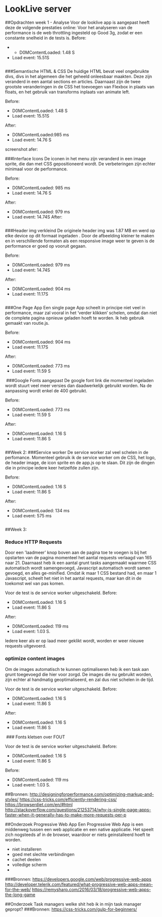 # LookLive server

##Opdrachten week 1 - Analyse
Voor de looklive app is aangepast heeft deze de volgende prestaties online:
Voor het analyseren van de performance is de web throttling ingesteld op Good 3g, zodat er een constante snelheid in de tests is. 
Before: 
* * D0MContentLoaded: 1.48 S
* Load event: 15.51S
<img src="/public/screenshots/before_ev.png" alt="">

###Semantische HTML & CSS
De huidige HTML bevat veel ongebruikte divs, divs in het algemeen die het geheeld onleesbaar maakten. Deze zijn veranderd in een aantal sections en articles. Daarnaast zijn de twee grootste veranderingen in de CSS het toevoegen van Flexbox in plaats van floats, en het gebruik van transforms inplaats van animate left. 

Before: 
* D0MContentLoaded: 1.48 S
* Load event: 15.51S

After: 
* D0MContentLoaded:985 ms
* Load event:  14.76 S

screenshot afer:
<img src="/public/screenshots/after_html.png" alt="">

###Interface Icons
De iconen in het menu zijn veranderd in een image sprite, die dan met CSS gepositioneerd wordt. 
De verbeteringen zijn echter minimaal voor de performance. 

Before:
* D0MContentLoaded: 985 ms
* Load event:  14.76 S

After: 
* D0MContentLoaded: 979 ms
* Load event: 14.74S
After:
<img src="/public/screenshots/icon_after.png" alt="">


###Header img verkleind
De originele header img was 1.87 MB en werd op elke device op dit formaat ingeladen . Door de afbeelding kleiner te maken en in verschillende formaten als een responsive image weer te geven is de performance er goed op vooruit gegaan.

Before: 
* D0MContentLoaded: 979 ms
* Load event: 14.74S


After: 
* D0MContentLoaded: 904 ms
* Load event: 11.17S
<img src="/public/screenshots/after_header.png" alt="">

###One Page App
Een single page App scheelt in principe niet veel in performance, maar zal vooral in het ‘verder klikken’ schelen, omdat dan niet de complete pagina opnieuw geladen hoeft te worden. 
Ik heb gebruik gemaakt van routie.js.

Before: 
* D0MContentLoaded: 904 ms
* Load event: 11.17S

After: 
* D0MContentLoaded: 773 ms
* Load event: 11.59 S
<img src="/public/screenshots/after_spa.png" alt="">
###Google Fonts aangepast
De google font link die momenteel ingeladen wordt stuurt veel meer versies dan daadwerkelijk gebruikt worden. Na de aanpassing wordt enkel de 400 gebruikt. 

Before: 
* D0MContentLoaded: 773 ms
* Load event: 11.59 S

After: 
* D0MContentLoaded: 1.16 S
* Load event: 11.86 S
<img src="/public/screenshots/after_google.png" alt="">

##Week 2:
###Service worker
De service worker zal veel schelen in de perfomance.
Momenteel gebruik ik de service worker om de CSS, het logo, de header image, de icon sprite en de app.js op te slaan. Dit zijn de dingen die in principe iedere keer hetzelfde zullen zijn.

Before: 
* D0MContentLoaded: 1.16 S
* Load event: 11.86 S

After: 
* D0MContentLoaded: 134 ms
* Load event: 575 ms
<img src="/public/screenshots/after_worker.png" alt="">


##Week 3:
### Reduce HTTP Requests
Door een 'laadmeer' knop boven aan de pagina toe te voegen is bij het opstarten van de pagina momenteel het aantal requests verlaagd van 165 naar 21. Daarnaast heb ik een aantal grunt tasks aangemaakt waarmee CSS automatisch wordt samengevoegd, Javascript automatisch wordt samen gevoegd, en alles ge-minified. Omdat ik maar 1 CSS bestand had, en maar 1 Javascript, scheelt het niet in het aantal requests, maar kan dit in de toekomst wel van pas komen. 

Voor de test is de service worker uitgeschakeld.
Before: 
* D0MContentLoaded: 1.16 S
* Load event: 11.86 S

After: 
* D0MContentLoaded: 119 ms
* Load event: 1.03 S.

Iedere keer als er op laad meer geklikt wordt, worden er weer nieuwe requests uitgevoerd.
<img src="/public/screenshots/http_after.png" alt=""> 

### optimize content images
Om de images automatisch te kunnen optimaliseren heb ik een task aan grunt toegevoegd die hier voor zorgd. De images die nu gebruikt worden, zijn echter al handmatig geoptimaliseerd, en zal dus niet schelen in de tijd.

Voor de test is de service worker uitgeschakeld.
Before: 
* D0MContentLoaded: 1.16 S
* Load event: 11.86 S

After: 
* D0MContentLoaded: 1.16 S
* Load event: 11.86 S

<img src="/public/screenshots/after_google.png" alt="">
### Fonts
kletsen over FOUT	

Voor de test is de service worker uitgeschakeld.
Before: 
* D0MContentLoaded: 1.16 S
* Load event: 11.86 S

Before: 
* D0MContentLoaded: 119 ms
* Load event: 1.03 S.

##Bronnen:
http://designingforperformance.com/optimizing-markup-and-styles/
https://css-tricks.com/efficiently-rendering-css/
https://browserdiet.com/en/#html
http://stackoverflow.com/questions/21253714/why-is-single-page-apps-faster-when-it-generally-has-to-make-more-requests-per-p

##Onderzoek Progressive Web App
Een Progressive Web App is een middenweg tussen een web applicatie en een native applicatie. Het speelt zich nogsteeds af in de browser, waardoor er niets geinstalleerd hoeft te worden. 

- niet installeren
- goed met slechte verbindingen
- cachet deelen
- volledige scherm
- 

###Bronnen:
https://developers.google.com/web/progressive-web-apps
http://developer.telerik.com/featured/what-progressive-web-apps-mean-for-the-web/
https://remysharp.com/2016/03/18/progressive-web-apps-the-long-game

##Onderzoek Task managers
welke shit heb ik in mijn task manager gepropt?
###Bronnen:
https://css-tricks.com/gulp-for-beginners/



